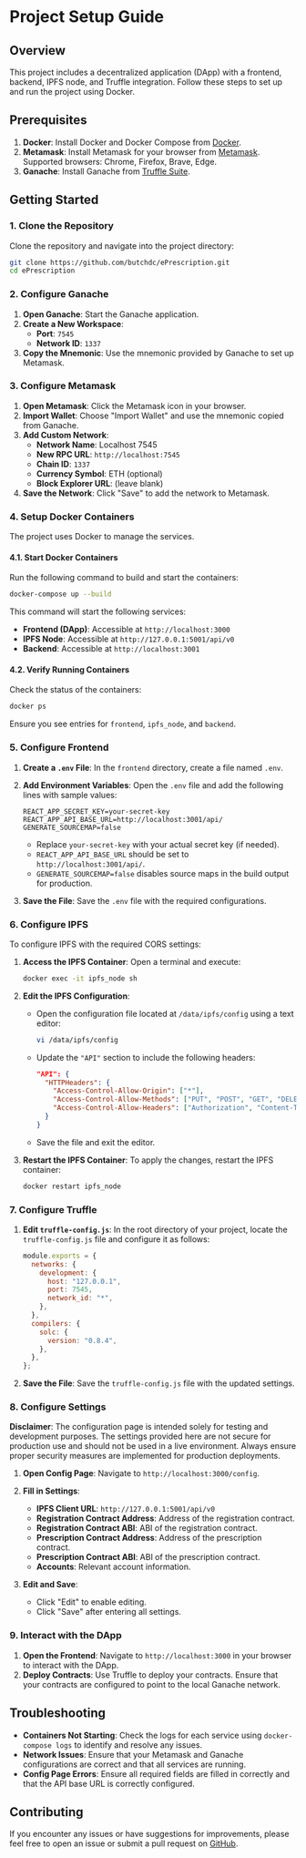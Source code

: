 # Project Setup Guide

## Overview

This project includes a decentralized application (DApp) with a frontend, backend, IPFS node, and Truffle integration. Follow these steps to set up and run the project using Docker.

## Prerequisites

1. **Docker**: Install Docker and Docker Compose from [Docker](https://www.docker.com/get-started).
2. **Metamask**: Install Metamask for your browser from [Metamask](https://metamask.io/download.html). Supported browsers: Chrome, Firefox, Brave, Edge.
3. **Ganache**: Install Ganache from [Truffle Suite](https://www.trufflesuite.com/ganache).

## Getting Started

### 1. Clone the Repository

Clone the repository and navigate into the project directory:

```bash
git clone https://github.com/butchdc/ePrescription.git
cd ePrescription
```

### 2. Configure Ganache

1. **Open Ganache**: Start the Ganache application.
2. **Create a New Workspace**: 
   - **Port**: `7545`
   - **Network ID**: `1337`
3. **Copy the Mnemonic**: Use the mnemonic provided by Ganache to set up Metamask.

### 3. Configure Metamask

1. **Open Metamask**: Click the Metamask icon in your browser.
2. **Import Wallet**: Choose "Import Wallet" and use the mnemonic copied from Ganache.
3. **Add Custom Network**:
   - **Network Name**: Localhost 7545
   - **New RPC URL**: `http://localhost:7545`
   - **Chain ID**: `1337`
   - **Currency Symbol**: ETH (optional)
   - **Block Explorer URL**: (leave blank)
4. **Save the Network**: Click "Save" to add the network to Metamask.

### 4. Setup Docker Containers

The project uses Docker to manage the services.

#### 4.1. Start Docker Containers

Run the following command to build and start the containers:

```bash
docker-compose up --build
```

This command will start the following services:
- **Frontend (DApp)**: Accessible at `http://localhost:3000`
- **IPFS Node**: Accessible at `http://127.0.0.1:5001/api/v0`
- **Backend**: Accessible at `http://localhost:3001`

#### 4.2. Verify Running Containers

Check the status of the containers:

```bash
docker ps
```

Ensure you see entries for `frontend`, `ipfs_node`, and `backend`.

### 5. Configure Frontend

1. **Create a `.env` File**: In the `frontend` directory, create a file named `.env`.
2. **Add Environment Variables**: Open the `.env` file and add the following lines with sample values:

   ```plaintext
   REACT_APP_SECRET_KEY=your-secret-key
   REACT_APP_API_BASE_URL=http://localhost:3001/api/
   GENERATE_SOURCEMAP=false
   ```

   - Replace `your-secret-key` with your actual secret key (if needed).
   - `REACT_APP_API_BASE_URL` should be set to `http://localhost:3001/api/`.
   - `GENERATE_SOURCEMAP=false` disables source maps in the build output for production.
3. **Save the File**: Save the `.env` file with the required configurations.

### 6. Configure IPFS

To configure IPFS with the required CORS settings:

1. **Access the IPFS Container**: Open a terminal and execute:

   ```bash
   docker exec -it ipfs_node sh
   ```

2. **Edit the IPFS Configuration**:
   - Open the configuration file located at `/data/ipfs/config` using a text editor:

     ```bash
     vi /data/ipfs/config
     ```

   - Update the `"API"` section to include the following headers:

     ```json
     "API": {
       "HTTPHeaders": {
         "Access-Control-Allow-Origin": ["*"],
         "Access-Control-Allow-Methods": ["PUT", "POST", "GET", "DELETE", "OPTIONS"],
         "Access-Control-Allow-Headers": ["Authorization", "Content-Type"]
       }
     }
     ```

   - Save the file and exit the editor.

3. **Restart the IPFS Container**: To apply the changes, restart the IPFS container:

   ```bash
   docker restart ipfs_node
   ```

### 7. Configure Truffle

1. **Edit `truffle-config.js`**: In the root directory of your project, locate the `truffle-config.js` file and configure it as follows:

   ```javascript
   module.exports = {
     networks: {
       development: {
         host: "127.0.0.1",
         port: 7545,
         network_id: "*",
       },
     },
     compilers: {
       solc: {
         version: "0.8.4",
       },
     },
   };
   ```

2. **Save the File**: Save the `truffle-config.js` file with the updated settings.

### 8. Configure Settings

**Disclaimer**: The configuration page is intended solely for testing and development purposes. The settings provided here are not secure for production use and should not be used in a live environment. Always ensure proper security measures are implemented for production deployments.

1. **Open Config Page**: Navigate to `http://localhost:3000/config`.
2. **Fill in Settings**:
   - **IPFS Client URL**: `http://127.0.0.1:5001/api/v0`
   - **Registration Contract Address**: Address of the registration contract.
   - **Registration Contract ABI**: ABI of the registration contract.
   - **Prescription Contract Address**: Address of the prescription contract.
   - **Prescription Contract ABI**: ABI of the prescription contract.
   - **Accounts**: Relevant account information.

3. **Edit and Save**:
   - Click "Edit" to enable editing.
   - Click "Save" after entering all settings.

### 9. Interact with the DApp

1. **Open the Frontend**: Navigate to `http://localhost:3000` in your browser to interact with the DApp.
2. **Deploy Contracts**: Use Truffle to deploy your contracts. Ensure that your contracts are configured to point to the local Ganache network.

## Troubleshooting

- **Containers Not Starting**: Check the logs for each service using `docker-compose logs` to identify and resolve any issues.
- **Network Issues**: Ensure that your Metamask and Ganache configurations are correct and that all services are running.
- **Config Page Errors**: Ensure all required fields are filled in correctly and that the API base URL is correctly configured.

## Contributing

If you encounter any issues or have suggestions for improvements, please feel free to open an issue or submit a pull request on [GitHub](https://github.com/butchdc/ePrescription).